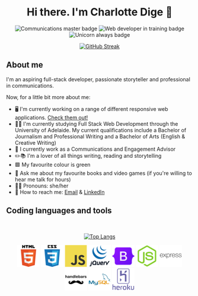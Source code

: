 # <h1 align="center">Hi there. I'm Charlotte Dige 🦄</h1>

<div align="center">
<img alt="Communications master badge" src="https://img.shields.io/badge/Communications-master-brightgreen"></img>
<img alt="Web developer in training badge" src="https://img.shields.io/badge/Web%20developer-in%20training-yellow"></img>
<img alt="Unicorn always badge" src="https://img.shields.io/badge/Unicorn-always-ff69b4"></img>

[![GitHub Streak](http://github-readme-streak-stats.herokuapp.com?user=CharDige&theme=soft-green&date_format=j%20M%5B%20Y%5D)](https://git.io/streak-stats)
</div>

## About me

I'm an aspiring full-stack developer, passionate storyteller and professional in communications.

Now, for a little bit more about me:

- 🖥️ I'm currently working on a range of different responsive web applications. [Check them out!](https://github.com/CharDige?tab=repositories)
- 👩‍🎓 I'm currently studying Full Stack Web Development through the University of Adelaide. My current qualifications include a Bachelor of Journalism and Professional Writing and a Bachelor of Arts (English & Creative Writing)
- 💼 I currently work as a Communications and Engagement Advisor
- ✏️📚 I'm a lover of all things writing, reading and storytelling
- 🟩 My favourite colour is green
- 💬 Ask me about my favourite books and video games (if you're willing to hear me talk for hours)
- 👩‍🦰 Pronouns: she/her
- 📧 How to reach me: [Email](chardige23@gmail.com) & [LinkedIn](https://www.linkedin.com/in/charlotte-dige/)

## Coding languages and tools
<div align="center">

<br>

[![Top Langs](https://github-readme-stats.vercel.app/api/top-langs/?username=CharDige&layout=compact&theme=gotham)](https://github.com/anuraghazra/github-readme-stats)

<img src="https://github.com/devicons/devicon/blob/master/icons/html5/html5-original-wordmark.svg" title="HTML5" alt="HTM5L" width="60" height="60"></img>
<img src="https://github.com/devicons/devicon/blob/master/icons/css3/css3-original-wordmark.svg" title="CSS3" alt="CSS3" width="60" height="60"></img>
<img src="https://github.com/devicons/devicon/blob/master/icons/javascript/javascript-original.svg" title="JavaScript" alt="JavaScript" width="60" height="60"></img>
<img src="https://github.com/devicons/devicon/blob/master/icons/jquery/jquery-original-wordmark.svg" title="jQuery" alt="jQuery" width="60" height="60"></img>
<img src="https://github.com/devicons/devicon/blob/master/icons/bootstrap/bootstrap-original.svg" title="Bootstrap" alt="Bootstrap" width="60" height="60"></img>
<img src="https://github.com/devicons/devicon/blob/master/icons/nodejs/nodejs-original.svg" title="NodeJS" alt="NodeJS" width="60" height="60"></img>
<img src="https://github.com/devicons/devicon/blob/master/icons/express/express-original-wordmark.svg" title="ExpressJS" alt="ExpressJS" width="60" height="60"></img>
<img src="https://github.com/devicons/devicon/blob/master/icons/handlebars/handlebars-original-wordmark.svg" title="Handlebars" alt="Handlebars" width="60" height="60"></img>
<img src="https://github.com/devicons/devicon/blob/master/icons/mysql/mysql-original-wordmark.svg" title="MySQL" alt="MySQL" width="60" height="60"></img>
<img src="https://github.com/devicons/devicon/blob/master/icons/heroku/heroku-original-wordmark.svg" title="Heroku" alt="Heroku" width="60" height="60"></img>

</div>